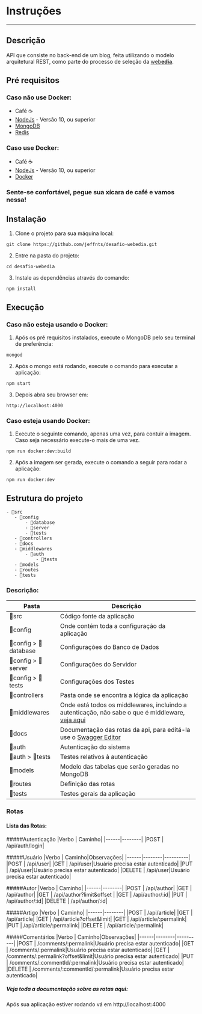 # Instruções
<hr />

## Descrição
API que consiste no back-end de um blog, feita utilizando o modelo arquitetural REST, como parte do processo de seleção da [web**edia**](http://www.webedia.com.br/).



## Pré requisitos
### Caso não use Docker:
- Café ☕️
- [NodeJs](https://nodejs.org/en/) - Versão 10, ou superior
- [MongoDB](https://www.mongodb.com/download-center/community)
- [Redis](https://redis.io/download)

### Caso use Docker:
- Café ☕️
- [NodeJs](https://nodejs.org/en/) - Versão 10, ou superior
- [Docker](https://www.docker.com/products/docker-desktop)

### Sente-se confortável, pegue sua xícara de café e vamos nessa!

## Instalação
1. Clone o projeto para sua máquina local:
```shell
git clone https://github.com/jeffnts/desafio-webedia.git
```

2. Entre na pasta do projeto:
```shell
cd desafio-webedia
```

3. Instale as dependências através do comando:
```shell
npm install
```

## Execução
### Caso não esteja usando o Docker:
1. Após os pré requisitos instalados, execute o MongoDB pelo seu terminal de preferência:
```shell
mongod
```

2. Após o mongo está rodando, execute o comando para executar a aplicação:
```shell
npm start
```
3. Depois abra seu browser em:
```shell
http://localhost:4000
```

### Caso esteja usando Docker:
1. Execute o seguinte comando, apenas uma vez, para contuir a imagem. Caso seja necessário execute-o mais de uma vez.
```shell
npm run docker:dev:build
```
2. Após a imagem ser gerada, execute o comando a seguir para rodar a aplicação:
```
npm run docker:dev
```

## Estrutura do projeto

```
- 📂src  
   - 📁config
       - 📁database
       - 📁server
       - 📁tests
   - 📁controllers
   - 📁docs
   - 📁middlewares
       - 📂auth
           - 📁tests
   - 📁models
   - 📁routes
   - 📁tests 
```
### Descrição:
|Pasta|Descrição|
|-----|------|
📁src |  Código fonte da aplicação
📁config | Onde contém toda a configuração da aplicação
📁config > 📁database | Configurações do Banco de Dados
📁config > 📁server | Configurações do Servidor
📁config > 📁tests | Configurações dos Testes
📁controllers | Pasta onde se encontra a lógica da aplicação
📁middlewares | Onde está todos os middlewares, incluindo a autenticação, não sabe o que é middleware, [veja aqui](https://www.redhat.com/pt-br/topics/middleware/what-is-middleware)  
📁docs | Documentação das rotas da api, para editá-la use o [Swagger Editor](https://editor.swagger.io/)
📁auth | Autenticação do sistema
📁auth > 📁tests | Testes relativos à autenticação
📁models| Modelo das tabelas que serão geradas no MongoDB
📁routes | Definição das rotas
📁tests | Testes gerais da aplicação

### Rotas
#### Lista das Rotas:

#####Autenticação
|Verbo | Caminho|
|------|--------|
|POST | /api/auth/login|

#####Usuário
|Verbo | Caminho|Observações|
|------|--------|----------|
|POST | /api/user|
|GET | /api/user|Usuário precisa estar autenticado|
|PUT | /api/user|Usuário precisa estar autenticado|
|DELETE | /api/user|Usuário precisa estar autenticado|

#####Autor
|Verbo | Caminho|
|------|--------|
|POST | /api/author|
|GET | /api/author|
|GET | /api/author?limit&offset |
|GET | /api/author/:id|
|PUT | /api/author/:id|
|DELETE | /api/author/:id|

#####Artigo
|Verbo | Caminho|
|------|--------|
|POST | /api/article|
|GET | /api/article|
|GET | /api/article?offset&limit|
|GET | /api/article/:permalink|
|PUT | /api/article/:permalink|
|DELETE | /api/article/:permalink|

#####Comentários
|Verbo | Caminho|Observações|
|------|--------|----------|
|POST | /comments/:permalink|Usuário precisa estar autenticado|
|GET | /comments/:permalink|Usuário precisa estar autenticado|
|GET | /comments/:permalink?offset&limit|Usuário precisa estar autenticado|
|PUT | /comments/:commentId/:permalink|Usuário precisa estar autenticado|
|DELETE | /comments/:commentId/:permalink|Usuário precisa estar autenticado|


##### Veja toda a documentação sobre as rotas aqui:

Após sua aplicação estiver rodando vá em http://localhost:4000 


 